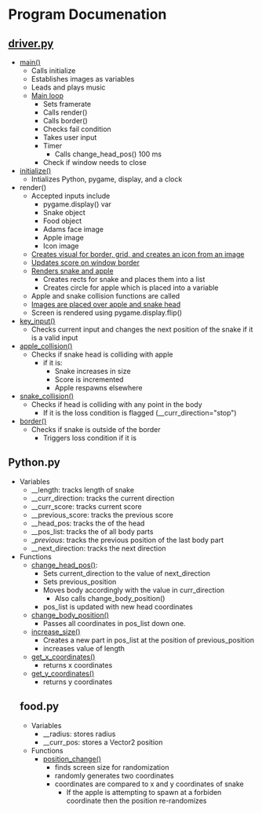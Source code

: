 # Program Documenation
## [driver.py](https://github.com/alexpeters25/Python/blob/main/Implementation/FINAL%20SPRINT/Code/driver.py)
- [main()](https://github.com/alexpeters25/Python/blob/main/Implementation/FINAL%20SPRINT/Images/main_final.png)
  - Calls initialize
  - Establishes images as variables
  - Leads and plays music
  - [Main loop](https://github.com/alexpeters25/Python/blob/main/Implementation/FINAL%20SPRINT/Images/main_loop_final.png)
    - Sets framerate
    - Calls render()
    - Calls border()
    - Checks fail condition
    - Takes user input
    - Timer
      - Calls change_head_pos() 100 ms
    - Check if window needs to close
- [initialize()](https://github.com/alexpeters25/Python/blob/main/Implementation/FINAL%20SPRINT/Images/initialize_final.png)
  - Intializes Python, pygame, display, and a clock
- render()
  - Accepted inputs include
    - pygame.display() var
    - Snake object
    - Food object
    - Adams face image
    - Apple image
    - Icon image
  - [Creates visual for border, grid, and creates an icon from an image](https://github.com/alexpeters25/Python/blob/main/Implementation/FINAL%20SPRINT/Images/background_final.png)
  - [Updates score on window border](https://github.com/alexpeters25/Python/blob/main/Implementation/FINAL%20SPRINT/Images/score_final.png)
  - [Renders snake and apple](https://github.com/alexpeters25/Python/blob/main/Implementation/FINAL%20SPRINT/Images/snakeapple_render_final.png)
    - Creates rects for snake and places them into a list
    - Creates circle for apple which is placed into a variable
  - Apple and snake collision functions are called
  - [Images are placed over apple and snake head](https://github.com/alexpeters25/Python/blob/main/Implementation/FINAL%20SPRINT/Images/images_final.png)
  - Screen is rendered using pygame.display.flip()
- [key_input()](https://github.com/alexpeters25/Python/blob/main/Implementation/FINAL%20SPRINT/Images/keyinput_final.png)
  - Checks current input and changes the next position of the snake if it is a valid input
- [apple_collision()](https://github.com/alexpeters25/Python/blob/main/Implementation/FINAL%20SPRINT/Images/apple_collision_final.png)
  - Checks if snake head is colliding with apple
    - if it is:
      - Snake increases in size
      - Score is incremented
      - Apple respawns elsewhere
- [snake_collision()](https://github.com/alexpeters25/Python/blob/main/Implementation/FINAL%20SPRINT/Images/snake_collision_final.png)
  - Checks if head is colliding with any point in the body
    - If it is the loss condition is flagged (__curr_direction="stop")
- [border()](https://github.com/alexpeters25/Python/blob/main/Implementation/FINAL%20SPRINT/Images/border_final.png)
  - Checks if snake is outside of the border
    - Triggers loss condition if it is
## Python.py
- Variables
  - __length: tracks length of snake
  - __curr_direction: tracks the current direction
  - __curr_score: tracks current score
  - __previous_score: tracks the previous score
  - __head_pos: tracks the  of the head
  - __pos_list: tracks the  of all body parts
  - __previous_: tracks the previous position of the last body part
  - __next_direction: tracks the next direction
- Functions
  - [change_head_pos()](https://github.com/alexpeters25/Python/blob/main/Implementation/FINAL%20SPRINT/Images/headmovement_final.png):
    - Sets current_direction to the value of next_direction
    - Sets previous_position
    - Moves body accordingly with the value in curr_direction
      - Also calls change_body_position()
    - pos_list is updated with new head coordinates
  - [change_body_position()](https://github.com/alexpeters25/Python/blob/main/Implementation/FINAL%20SPRINT/Images/changebodypos_final.png)
    - Passes all coordinates in pos_list down one.
  - [increase_size()](https://github.com/alexpeters25/Python/blob/main/Implementation/FINAL%20SPRINT/Images/increase_size.png)
    - Creates a new part in pos_list at the position of previous_position
    - increases value of length
  - [get_x_coordinates()](https://github.com/alexpeters25/Python/blob/main/Implementation/FINAL%20SPRINT/Images/getx_final.png)
    - returns x coordinates
  - [get_y_coordinates()](https://github.com/alexpeters25/Python/blob/main/Implementation/FINAL%20SPRINT/Images/gety_final.png)
    - returns y coordinates
  ## food.py
  - Variables
    - __radius: stores radius
    - __curr_pos: stores a Vector2 position
  - Functions
    - [position_change()](https://github.com/alexpeters25/Python/blob/main/Implementation/FINAL%20SPRINT/Images/positionchange_final.png)
      - finds screen size for randomization
      - randomly generates two coordinates
      - coordinates are compared to x and y coordinates of snake
        - If the apple is attempting to spawn at a forbiden coordinate then the position re-randomizes 

